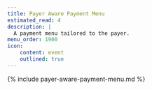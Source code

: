 ```yaml
---
title: Payer Aware Payment Menu
estimated_read: 4
description: |
  A payment menu tailored to the payer.
menu_order: 1900
icon:
    content: event
    outlined: true
---
```


{% include payer-aware-payment-menu.md %}
